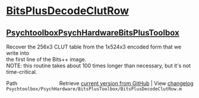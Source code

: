# [BitsPlusDecodeClutRow](BitsPlusDecodeClutRow)
## [Psychtoolbox](Psychtoolbox)[PsychHardware](PsychHardware)[BitsPlusToolbox](BitsPlusToolbox)

Recover the 256x3 CLUT table from the 1x524x3 encoded form that we write into  
the first line of the Bits++ image.  
NOTE: this routine takes about 100 times longer than necessary, but it's not time-critical.  




<div class="code_header" style="text-align:right;">
  <span style="float:left;">Path&nbsp;&nbsp;</span> <span class="counter">Retrieve <a href=
  "https://raw.github.com/Psychtoolbox-3/Psychtoolbox-3/beta/Psychtoolbox/PsychHardware/BitsPlusToolbox/BitsPlusDecodeClutRow.m">current version from GitHub</a> | View <a href=
  "https://github.com/Psychtoolbox-3/Psychtoolbox-3/commits/beta/Psychtoolbox/PsychHardware/BitsPlusToolbox/BitsPlusDecodeClutRow.m">changelog</a></span>
</div>
<div class="code">
  <code>Psychtoolbox/PsychHardware/BitsPlusToolbox/BitsPlusDecodeClutRow.m</code>
</div>

